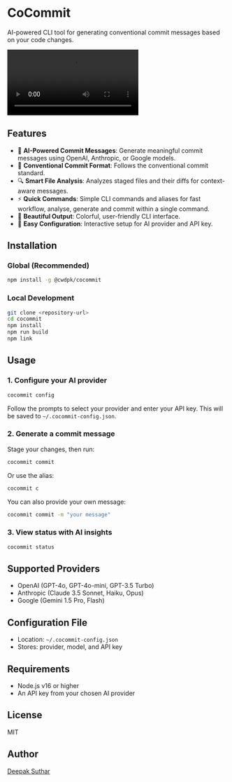 # CoCommit

AI-powered CLI tool for generating conventional commit messages based on your code changes.

![Demo Video](https://github.com/codewithdpk/cocommit/raw/refs/heads/main/demococo.mp4)

## Features

- 🤖 **AI-Powered Commit Messages**: Generate meaningful commit messages using OpenAI, Anthropic, or Google models.
- 📝 **Conventional Commit Format**: Follows the conventional commit standard.
- 🔍 **Smart File Analysis**: Analyzes staged files and their diffs for context-aware messages.
- ⚡ **Quick Commands**: Simple CLI commands and aliases for fast workflow, analyse, generate and commit within a single command.
- 🎨 **Beautiful Output**: Colorful, user-friendly CLI interface.
- 🔧 **Easy Configuration**: Interactive setup for AI provider and API key.

## Installation

### Global (Recommended)

```sh
npm install -g @cwdpk/cocommit
```

### Local Development

```sh
git clone <repository-url>
cd cocommit
npm install
npm run build
npm link
```

## Usage

### 1. Configure your AI provider

```sh
cocommit config
```

Follow the prompts to select your provider and enter your API key. This will be saved to `~/.cocommit-config.json`.

### 2. Generate a commit message

Stage your changes, then run:

```sh
cocommit commit
```

Or use the alias:

```sh
cocommit c
```

You can also provide your own message:

```sh
cocommit commit -m "your message"
```

### 3. View status with AI insights

```sh
cocommit status
```

## Supported Providers

- OpenAI (GPT-4o, GPT-4o-mini, GPT-3.5 Turbo)
- Anthropic (Claude 3.5 Sonnet, Haiku, Opus)
- Google (Gemini 1.5 Pro, Flash)

## Configuration File

- Location: `~/.cocommit-config.json`
- Stores: provider, model, and API key

## Requirements

- Node.js v16 or higher
- An API key from your chosen AI provider

## License

MIT

## Author

[Deepak Suthar](https://x.com/0xDSuthar)
